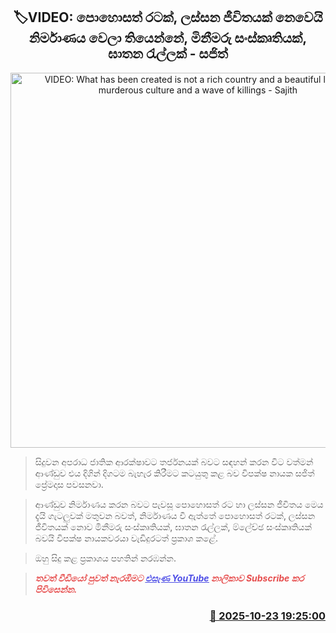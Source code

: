 <p align='center'><b><h2 align='center' title='VIDEO: What has been created is not a rich country and a beautiful life, but a murderous culture and a wave of killings - Sajith'>🏷VIDEO: පොහොසත් රටක්, ලස්සන ජීවිතයක් නෙවෙයි නිර්මාණය වෙලා තියෙන්නේ, මිනීමරු සංස්කෘතියක්, ඝාතන රැල්ලක් - සජිත්</h2></b></p>
<p align='center'><img src='https://helakuru.sgp1.cdn.digitaloceanspaces.com/esana/images/lib/sajith-waligama-hjkl.jpg' width='600' alt='VIDEO: What has been created is not a rich country and a beautiful life, but a murderous culture and a wave of killings - Sajith'></p>

> සිදුවන අපරාධ ජාතික ආරක්ෂාවට තර්ජනයක් බවට සඳහන් කරන විට වත්මන් ආණ්ඩුව එය දිගින් දිගටම බැහැර කිරීමට කටයුතු කළ බව විපක්ෂ නායක සජිත් ප්‍රේමදාස පවසනවා.

> ආණ්ඩුව නිර්මාණය කරන බවට පැවසූ පොහොසත් රට හා ලස්සන ජීවිතය මෙය දැයි ගැටලුවක් මතුවන බවත්, නිර්මාණය වී ඇත්තේ පොහොසත් රටක්, ලස්සන ජීවිතයක් නොව මිනීමරු සංස්කෘතියක්, ඝාතන රැල්ලක්, ම්ලේච්ඡ සංස්කෘතියක් බවයි විපක්ෂ නායකවරයා වැඩිදුරටත් ප්‍රකාශ කළේ.

> ඔහු සිදු කළ ප්‍රකාශය පහතින් නරඹන්න.

> <span style='color:#e64d4d'><em><span><strong>තවත් වීඩියෝ පුවත් නැරඹීමට </strong></span></em></span><a href='https://youtube.com/@esanamedia?si=UZCWEZmqFcpzlvdV'><span style='color:#4d4de6'><em><span><strong><u>එසැණ YouTube</u></strong></span></em></span></a><span style='color:#e64d4d'><em><span><strong> නාලිකාව Subscribe කර පිවිසෙන්න.</strong></span></em></span>



<h3 align='right'><a href='https://www.helakuru.lk/esana/p/114743/'>📅 2025-10-23 19:25:00</a></h3>
